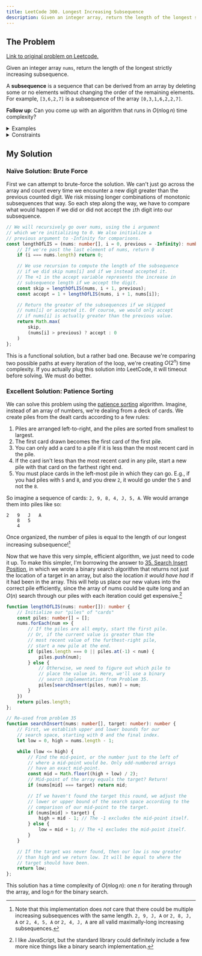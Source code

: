 ```yaml
---
title: LeetCode 300. Longest Increasing Subsequence
description: Given an integer array, return the length of the longest strictly increasing subsequence.
---
```


## The Problem

[Link to original problem on Leetcode.](https://leetcode.com/problems/longest-increasing-subsequence/)

Given an integer array `nums`, return the length of the longest strictly increasing subsequence.

A **subsequence** is a sequence that can be derived from an array by deleting some or no elements without changing the order of the remaining elements. For example, `[3,6,2,7]` is a subsequence of the array `[0,3,1,6,2,2,7]`.

**Follow up**: Can you come up with an algorithm that runs in $O(n \log n)$ time complexity?

<details>
<summary>Examples</summary>

Example 1:

```
Input: nums = [10,9,2,5,3,7,101,18]
Output: 4
Explanation: The longest increasing subsequence is [2,3,7,101], therefore the length is 4.
```

Example 2:

```
Input: nums = [0,1,0,3,2,3]
Output: 4
```

Example 3:

```
Input: nums = [7,7,7,7,7,7,7]
Output: 1
```
</details>

<details>
<summary>Constraints</summary>


- 1 ≤ `nums.length` ≤ 2500
- -10<sup>4</sup> ≤ `nums[i]` ≤ 10<sup>4</sup>
</details>

## My Solution

### Naïve Solution: Brute Force

First we can attempt to brute-force the solution. We can't just go across the array and count every time we encounter a new digit greater than the previous counted digit. We risk missing longer combinations of monotonic subsequences that way. So each step along the way, we have to compare what would happen if we did or did not accept the `i`th digit into our subsequence.

```typescript
// We will recursively go over nums, using the i argument
// which we're initializing to 0. We also initialize a
// previous argument to -Infinity for comparisons.
const lengthOfLIS = (nums: number[], i = 0, previous = -Infinity): number => {
    // If we're past the last element of nums, return 0
    if (i === nums.length) return 0;

    // We use recursion to compute the length of the subsequence
    // if we did skip nums[i] and if we instead accepted it.
    // The +1 in the accept variable represents the increase in
    // subsequence length if we accept the digit.
    const skip = lengthOfLIS(nums, i + 1, previous);
    const accept = 1 + lengthOfLIS(nums, i + 1, nums[i]);

    // Return the greater of the subsequences if we skipped
    // nums[i] or accepted it. Of course, we would only accept
    // if nums[i] is actually greater than the previous value.
    return Math.max(
        skip,
        (nums[i] > previous) ? accept : 0
    )
};
```

This is a functional solution, but a rather bad one. Because we're comparing two possible paths at every iteration of the loop, we're creating $O(2^{n})$ time complexity. If you actually plug this solution into LeetCode, it will timeout before solving. We must do better.

### Excellent Solution: Patience Sorting

We can solve this problem using the [patience sorting](https://www.cs.princeton.edu/courses/archive/spring13/cos423/lectures/LongestIncreasingSubsequence.pdf) algorithm. Imagine, instead of an array of numbers, we're dealing from a deck of cards. We create piles from the dealt cards according to a few rules:

1. Piles are arranged left-to-right, and the piles are sorted from smallest to largest.
2. The first card drawn becomes the first card of the first pile.
3. You can only add a card to a pile if it is less than the most recent card in the pile.
4. If the card isn't less than the most recent card in any pile, start a new pile with that card on the farthest right end.
5. You must place cards in the left-most pile in which they can go. E.g., if you had piles with `5` and `8`, and you drew `2`, it would go under the `5` and not the `8`.

So imagine a sequence of cards: `2, 9, 8, 4, J, 5, A`. We would arrange them into piles like so:

```
2	9	J	A
	8	5
	4
```

Once organized, the number of piles is equal to the length of our longest increasing subsequence![^1]

Now that we have this very simple, efficient algorithm, we just need to code it up. To make this simpler, I'm borrowing the answer to [35. Search Insert Position](/coding-questions/leetcode-035-search-insert-position/), in which we wrote a binary search algorithm that returns not just the location of a target in an array, but also the location _it would have had_ if it had been in the array. This will help us place our new values into the correct pile efficiently, since the array of nums could be quite long and an $O(n)$ search through our piles with each iteration could get expensive.[^2]

```typescript
function lengthOfLIS(nums: number[]): number {
	// Initialize our "piles" of "cards"
	const piles: number[] = [];
	nums.forEach(num => {
		// If the piles are all empty, start the first pile.
		// Or, if the current value is greater than the
		// most recent value of the furthest-right pile,
		// start a new pile at the end.
		if (piles.length === 0 || piles.at(-1) < num) {
			piles.push(num);
		} else {
			// Otherwise, we need to figure out which pile to
			// place the value in. Here, we'll use a binary
			// search implementation from Problem 35.
			piles[searchInsert(piles, num)] = num;
		}
	})
	return piles.length;
};

// Re-used from problem 35
function searchInsert(nums: number[], target: number): number {
	// First, we establish upper and lower bounds for our
	// search space, starting with 0 and the final index.
	let low = 0, high = nums.length - 1;

	while (low <= high) {
		// Find the mid-point, or the number just to the left of
		// where a mid-point would be. Only odd-numbered arrays
		// have an exact mid-point.
		const mid = Math.floor((high + low) / 2);
		// Mid-point of the array equals the target? Return!
		if (nums[mid] === target) return mid;

		// If we haven't found the target this round, we adjust the
		// lower or upper bound of the search space according to the
		// comparison of our mid-point to the target.
		if (nums[mid] > target) {
			high = mid - 1; // The -1 excludes the mid-point itself.
		} else {
			low = mid + 1; // The +1 excludes the mid-point itself.
		}
	}

	// If the target was never found, then our low is now greater
	// than high and we return low. It will be equal to where the
	// target should have been.
	return low;
};
```

This solution has a time complexity of $O(n \log n)$: one $n$ for iterating through the array, and $\log n$ for the binary search.

[^1]: Note that this implementation does _not_ care that there could be multiple increasing subsequences with the same length. `2, 9, J, A` or `2, 8, J, A` or `2, 4, 5, A` or `2, 4, J, A` are all valid maximally-long increasing subsequences.
[^2]: I like JavaScript, but the standard library could definitely include a few more nice things like a binary search implementation.